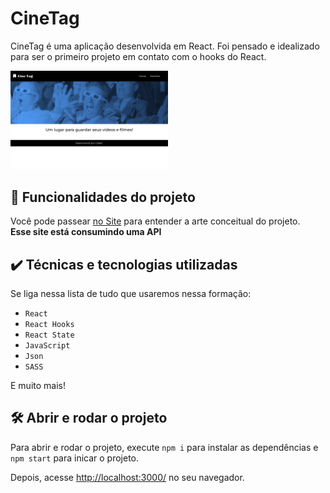 # CineTag

CineTag é uma aplicação desenvolvida em React. 
Foi pensado e idealizado para ser o primeiro projeto em contato com o hooks do React.

<img src="cinetag.png" alt="Imagem do cinetag" width="50%">


## 🔨 Funcionalidades do projeto

Você pode passear <a href="https://projeto-cine-tag.vercel.app/" target="_blank">no Site</a> para entender a arte conceitual do projeto.<br>
<b>Esse site está consumindo uma API </b>

## ✔️ Técnicas e tecnologias utilizadas

Se liga nessa lista de tudo que usaremos nessa formação:

- `React`
- `React Hooks`
- `React State`
- `JavaScript`
- `Json`
- `SASS`

E muito mais!

## 🛠️ Abrir e rodar o projeto

Para abrir e rodar o projeto, execute `npm i` para instalar as dependências e `npm start` para inicar o projeto.

Depois, acesse <a href="http://localhost:3000/">http://localhost:3000/</a> no seu navegador.
